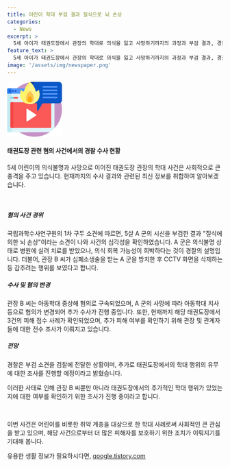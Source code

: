 ```yaml
---
title: 어린이 학대 부검 결과 질식으로 뇌 손상
categories:
  - News
excerpt: >
  5세 아이가 태권도장에서 관장의 학대로 의식을 잃고 사망하기까지의 과정과 부검 결과, 경찰의 조사 과정 및 추가 피해 접수에 대한 내용이 포함된 기사를 작성하고 싶습니다.
feature_text: >
  5세 아이가 태권도장에서 관장의 학대로 의식을 잃고 사망하기까지의 과정과 부검 결과, 경찰의 조사 과정 및 추가 피해 접수에 대한 내용이 포함된 기사를 작성하고 싶습니다.
image: '/assets/img/newspaper.png'
---
```


<p><img src="/assets/img/news.png" alt="rentncar 속보" /></p>

<h4>태권도장 관련 혐의 사건에서의 경찰 수사 현황</h4>

<p>5세 어린이의 의식불명과 사망으로 이어진 태권도장 관장의 학대 사건은 사회적으로 큰 충격을 주고 있습니다. 현재까지의 수사 결과와 관련된 최신 정보를 취합하여 알아보겠습니다.</p>

<p data-ke-size="size16">&nbsp;</p>

<h5>혐의 사건 경위</h5>

<p>국립과학수사연구원의 1차 구두 소견에 따르면, 5살 A 군의 시신을 부검한 결과 "질식에 의한 뇌 손상"이라는 소견이 나와 사건의 심각성을 확인하였습니다. A 군은 의식불명 상태로 병원에 실려 치료를 받았으나, 의식 회복 가능성이 희박하다는 것이 경찰의 설명입니다. 더불어, 관장 B 씨가 심폐소생술을 받는 A 군을 방치한 후 CCTV 화면을 삭제하는 등 감추려는 행위를 보였다고 합니다.</p>

<h5>수사 및 혐의 변경</h5>

<p>관장 B 씨는 아동학대 중상해 혐의로 구속되었으며, A 군의 사망에 따라 아동학대 치사 등으로 혐의가 변경되어 추가 수사가 진행 중입니다. 또한, 현재까지 해당 태권도장에서 3건의 피해 접수 사례가 확인되었으며, 추가 피해 여부를 확인하기 위해 관장 및 관계자들에 대한 전수 조사가 이뤄지고 있습니다.</p>

<h5>전망</h5>

<p>경찰은 부검 소견을 검찰에 전달한 상황이며, 추가로 태권도장에서의 학대 행위의 유무에 대한 조사를 진행할 예정이라고 밝혔습니다. </p>

<p>이러한 사태로 인해 관장 B 씨뿐만 아니라 태권도장에서의 추가적인 학대 행위가 있었는지에 대한 여부를 확인하기 위한 조사가 진행 중이라고 합니다.</p>

<p data-ke-size="size16">&nbsp;</p>

<p>이번 사건은 어린이를 비롯한 취약 계층을 대상으로 한 학대 사례로써 사회적인 큰 관심을 받고 있으며, 해당 사건으로부터 더 많은 피해자를 보호하기 위한 조치가 이뤄지기를 기대해 봅니다.</p>
유용한 생활 정보가 필요하시다면, <a href="https://qoogle.tistory.com" rel="dofollow">qoogle.tistory.com</a>


